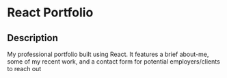 # React Portfolio

## Description
My professional portfolio built using React. It features a brief about-me, some of my recent work, and a contact form for potential employers/clients to reach out
